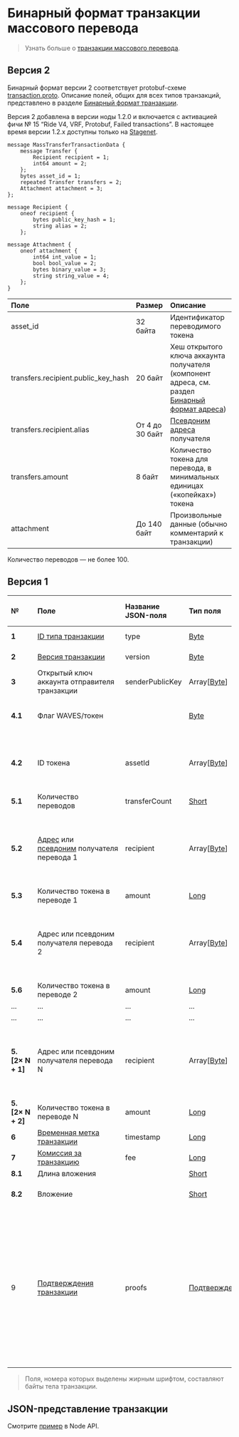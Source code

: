 # Бинарный формат транзакции массового перевода

> Узнать больше о [транзакции массового перевода](/ru/blockchain/transaction-type/mass-transfer-transaction).

## Версия 2

Бинарный формат версии 2 соответствует protobuf-схеме [transaction.proto](https://github.com/wavesplatform/protobuf-schemas/blob/master/proto/waves/transaction.proto). Описание полей, общих для всех типов транзакций, представлено в разделе [Бинарный формат транзакции](/ru/blockchain/binary-format/transaction-binary-format/).

Версия 2 добавлена в версии ноды 1.2.0 и включается с активацией фичи № 15 “Ride V4, VRF, Protobuf, Failed transactions”. В настоящее время версии 1.2.x доступны только на [Stagenet](/ru/blockchain/blockchain-network/stage-network).

```
message MassTransferTransactionData {
    message Transfer {
        Recipient recipient = 1;
        int64 amount = 2;
    };
    bytes asset_id = 1;
    repeated Transfer transfers = 2;
    Attachment attachment = 3;
};

message Recipient {
    oneof recipient {
        bytes public_key_hash = 1;
        string alias = 2;
    };

message Attachment {
    oneof attachment {
        int64 int_value = 1;
        bool bool_value = 2;
        bytes binary_value = 3;
        string string_value = 4;
    };
}
```

| Поле | Размер | Описание |
| :--- | :--- | :--- |
| asset_id | 32 байта | Идентификатор переводимого токена |
| transfers.recipient.public_key_hash | 20 байт | Хеш открытого ключа аккаунта получателя (компонент адреса, см. раздел [Бинарный формат адреса](/ru/blockchain/binary-format/address-binary-format)) |
| transfers.recipient.alias | От 4 до 30 байт | [Псевдоним адреса](/ru/blockchain/account/alias) получателя |
| transfers.amount | 8 байт | Количество токена для перевода, в минимальных единицах («копейках») токена |
| attachment | До 140 байт | Произвольные данные (обычно комментарий к транзакции) |

Количество переводов — не более 100.

## Версия 1

| № | Поле | Название JSON-поля | Тип поля | Размер поля в байтах | Комментарий |
| :--- | :--- | :--- | :--- | :--- | :--- |
| **1** | [ID типа транзакции](/ru/blockchain/transaction-type/) | type | [Byte](/ru/blockchain/blockchain/blockchain-data-types) | 1 | Значение должно быть равно 11 |
| **2** | [Версия транзакции](/ru/blockchain/transaction/transaction-version) | version | [Byte](/ru/blockchain/blockchain/blockchain-data-types) | 1 | Значение должно быть равно 2 |
| **3** | Открытый ключ аккаунта отправителя транзакции | senderPublicKey | Array[[Byte](/ru/blockchain/blockchain/blockchain-data-types)] | 32 |  |
| **4.1** | Флаг WAVES/токен |  | [Byte](/ru/blockchain/blockchain/blockchain-data-types) | 1 | Равен 0, если переводится [WAVES](/ru/blockchain/token/waves).<br>Равен 1, если переводится другой токен |
| **4.2** | ID токена | assetId | Array[[Byte](/ru/blockchain/blockchain/blockchain-data-types)] | S | S = 0 если значение поля "Флаг WAVES/токен" равно 0.<br>S = 32 если значение поля "Флаг WAVES/токен" равно 1 |
| **5.1** | Количество переводов | transferCount | [Short](/ru/blockchain/blockchain/blockchain-data-types) | 2 | Количество переводов токенов в транзакции |
| **5.2** | [Адрес](/ru/blockchain/account/address) или [псевдоним](/ru/blockchain/account/alias) получателя перевода 1 | recipient | Array[[Byte](/ru/blockchain/blockchain/blockchain-data-types)] | `S` | Если первым байтом поля является 1, то за ним следует адрес. `S` в этом случае равняется 26.<br>Если первым байтом поля является 2, то за ним следует псевдоним. В этом случае 8 <= `S` <= 34 |
| **5.3** | Количество токена в переводе 1 | amount | [Long](/ru/blockchain/blockchain/blockchain-data-types) | 8 |  |
| **5.4** | Адрес или псевдоним получателя перевода 2 | recipient | Array[[Byte](/ru/blockchain/blockchain/blockchain-data-types)] | `S` | Если первым байтом поля является 1, то за ним следует адрес. `S` в этом случае равняется 26.<br>Если первым байтом поля является 2, то за ним следует псевдоним. В этом случае 8 <= `S` <= 34 |
| **5.6** | Количество токена в переводе 2 | amount | [Long](/ru/blockchain/blockchain/blockchain-data-types) | 8 |  |
| ... | ... | ... | ... | ... | ... |
| ... | ... | ... | ... | ... | ... |
| **5.[2× N + 1]** | Адрес или псевдоним получателя перевода N | recipient | Array[[Byte](/ru/blockchain/blockchain/blockchain-data-types)] | `S` | Если первым байтом поля является 1, то за ним следует адрес. `S` в этом случае равняется 26.<br>Если первым байтом поля является 2, то за ним следует псевдоним. В этом случае 8 <= `S` <= 34 |
| **5.[2× N + 2]** | Количество токена в переводе N | amount | [Long](/ru/blockchain/blockchain/blockchain-data-types) | 8 |  |
| **6** | [Временная метка транзакции](/ru/blockchain/transaction/transaction-timestamp) | timestamp | [Long](/ru/blockchain/blockchain/blockchain-data-types) | 8 |  |
| **7** | [Комиссия за транзакцию](/ru/blockchain/transaction/transaction-fee) | fee | [Long](/ru/blockchain/blockchain/blockchain-data-types) | 8 |  |
| **8.1** | Длина вложения |  | [Short](/ru/blockchain/blockchain/blockchain-data-types) | 2 |  |
| **8.2** | Вложение |  | [Short](/ru/blockchain/blockchain/blockchain-data-types) | 2 | Произвольные данные, прикладываемые к транзакции |
| 9 | [Подтверждения транзакции](/ru/blockchain/transaction/transaction-proof) | proofs | [Подтверждения](/ru/blockchain/transaction/transaction-proof) | `S` | Если массив пустой, то `S` = 3.<br>Если массив не пустой, то `S` = 3 + 2 × `N` + (`P`<sub>1</sub> + `P`<sub>2</sub> + ... + `P`<sub>n</sub>),<br>где<br> `N` — количество подтверждений в массиве,<br>`P`<sub>n</sub> — размер `N`-го подтверждения в байтах.<br>Максимальное количество подтверждений в массиве — 8. Максимальный размер каждого подтверждения — 64 байта |

> Поля, номера которых выделены жирным шрифтом, составляют байты тела транзакции.

## JSON-представление транзакции

Смотрите [пример](https://nodes.wavesnodes.com/transactions/info/3LRfudet7avpQcW1AdauiBGb8SSRAaoCugDzngDPLVcv) в Node API.
